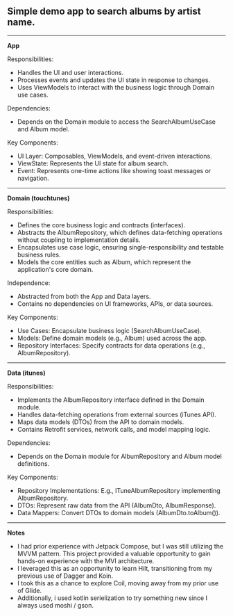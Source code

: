 Simple demo app to search albums by artist name.
-------------
-------------
**App**

 Responsibilities:
 - Handles the UI and user interactions.
 - Processes events and updates the UI state in response to changes.
 - Uses ViewModels to interact with the business logic through Domain use cases.

Dependencies:
 - Depends on the Domain module to access the SearchAlbumUseCase and Album model.

Key Components:
 - UI Layer: Composables, ViewModels, and event-driven interactions.
 - ViewState: Represents the UI state for album search.
 - Event: Represents one-time actions like showing toast messages or navigation.
-------------

**Domain (touchtunes)**

 Responsibilities:
 - Defines the core business logic and contracts (interfaces).
 - Abstracts the AlbumRepository, which defines data-fetching operations without coupling to implementation details.
 - Encapsulates use case logic, ensuring single-responsibility and testable business rules.
 - Models the core entities such as Album, which represent the application's core domain.

 Independence:
 - Abstracted from both the App and Data layers.
 - Contains no dependencies on UI frameworks, APIs, or data sources.

 Key Components:
 - Use Cases: Encapsulate business logic (SearchAlbumUseCase).
 - Models: Define domain models (e.g., Album) used across the app.
 - Repository Interfaces: Specify contracts for data operations (e.g., AlbumRepository).
-------------

**Data (itunes)**

 Responsibilities:
 - Implements the AlbumRepository interface defined in the Domain module.
 - Handles data-fetching operations from external sources (iTunes API).
 - Maps data models (DTOs) from the API to domain models.
 - Contains Retrofit services, network calls, and model mapping logic.

 Dependencies:
 - Depends on the Domain module for AlbumRepository and Album model definitions.

 Key Components:
 - Repository Implementations: E.g., ITuneAlbumRepository implementing AlbumRepository.
 - DTOs: Represent raw data from the API (AlbumDto, AlbumResponse).
 - Data Mappers: Convert DTOs to domain models (AlbumDto.toAlbum()).
-------------

**Notes**
- I had prior experience with Jetpack Compose, but I was still utilizing the MVVM pattern. This project provided a valuable opportunity to gain hands-on experience with the MVI architecture.
- I leveraged this as an opportunity to learn Hilt, transitioning from my previous use of Dagger and Koin.
- I took this as a chance to explore Coil, moving away from my prior use of Glide.
- Additionally, i used kotlin serielization to try something new since I always used moshi / gson.

